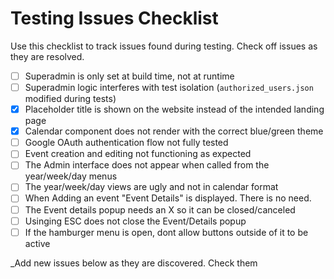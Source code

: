# Testing Issues Checklist

Use this checklist to track issues found during testing. Check off issues as they are resolved.

- [ ] Superadmin is only set at build time, not at runtime
- [ ] Superadmin logic interferes with test isolation (`authorized_users.json` modified during tests)
- [x] Placeholder title is shown on the website instead of the intended landing page
- [x] Calendar component does not render with the correct blue/green theme
- [ ] Google OAuth authentication flow not fully tested
- [ ] Event creation and editing not functioning as expected
- [ ] The Admin interface does not appear when called from the year/week/day menus
- [ ] The year/week/day views are ugly and not in calendar format
- [ ] When Adding an event "Event Details" is displayed. There is no need.
- [ ] The Event details popup needs an X so it can be closed/canceled
- [ ] Usinging ESC does not close the Event/Details popup
- [ ] If the hamburger menu is open, dont allow buttons outside of it to be active

_Add new issues below as they are discovered. Check them